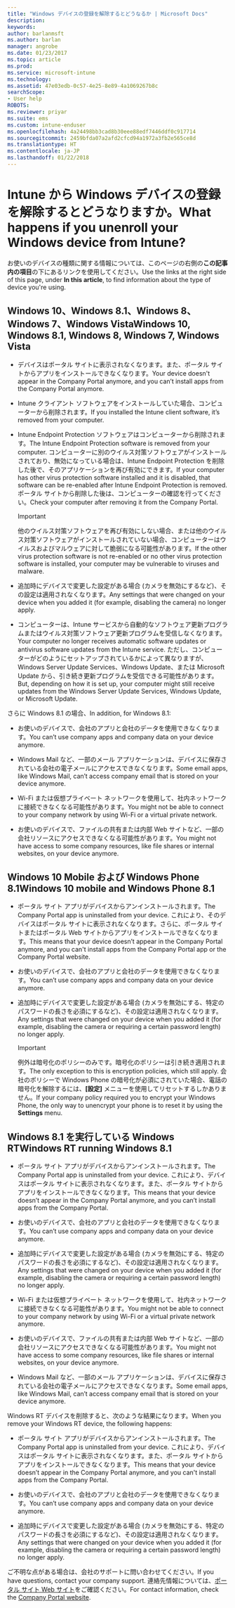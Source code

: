 ```yaml
---
title: "Windows デバイスの登録を解除するとどうなるか | Microsoft Docs"
description: 
keywords: 
author: barlanmsft
ms.author: barlan
manager: angrobe
ms.date: 01/23/2017
ms.topic: article
ms.prod: 
ms.service: microsoft-intune
ms.technology: 
ms.assetid: 47e03edb-0c57-4e25-8e89-4a1069267b8c
searchScope:
- User help
ROBOTS: 
ms.reviewer: priyar
ms.suite: ems
ms.custom: intune-enduser
ms.openlocfilehash: 4a24498bb3cad8b30eee88edf7446ddf0c917714
ms.sourcegitcommit: 2459bfda07a2afd2cfcd94a1972a3fb2e565ce8d
ms.translationtype: HT
ms.contentlocale: ja-JP
ms.lasthandoff: 01/22/2018
---
```

# <a name="what-happens-if-you-unenroll-your-windows-device-from-intune"></a><span data-ttu-id="16bd4-103">Intune から Windows デバイスの登録を解除するとどうなりますか。</span><span class="sxs-lookup"><span data-stu-id="16bd4-103">What happens if you unenroll your Windows device from Intune?</span></span>

<span data-ttu-id="16bd4-104">お使いのデバイスの種類に関する情報については、このページの右側の**この記事内の項目**の下にあるリンクを使用してください。</span><span class="sxs-lookup"><span data-stu-id="16bd4-104">Use the links at the right side of this page, under **In this article**, to find information about the type of device you're using.</span></span>


## <a name="windows-10-windows-81-windows-8-windows-7-windows-vista"></a><span data-ttu-id="16bd4-105">Windows 10、Windows 8.1、Windows 8、Windows 7、Windows Vista</span><span class="sxs-lookup"><span data-stu-id="16bd4-105">Windows 10, Windows 8.1, Windows 8, Windows 7, Windows Vista</span></span>

-   <span data-ttu-id="16bd4-106">デバイスはポータル サイトに表示されなくなります。また、ポータル サイトからアプリをインストールできなくなります。</span><span class="sxs-lookup"><span data-stu-id="16bd4-106">Your device doesn't appear in the Company Portal anymore, and you can’t install apps from the Company Portal anymore.</span></span>

-   <span data-ttu-id="16bd4-107">Intune クライアント ソフトウェアをインストールしていた場合、コンピューターから削除されます。</span><span class="sxs-lookup"><span data-stu-id="16bd4-107">If you installed the Intune client software, it’s removed from your computer.</span></span>

-   <span data-ttu-id="16bd4-108">Intune Endpoint Protection ソフトウェアはコンピューターから削除されます。</span><span class="sxs-lookup"><span data-stu-id="16bd4-108">The Intune Endpoint Protection software is removed from your computer.</span></span> <span data-ttu-id="16bd4-109">コンピューターに別のウイルス対策ソフトウェアがインストールされており、無効になっている場合は、Intune Endpoint Protection を削除した後で、そのアプリケーションを再び有効にできます。</span><span class="sxs-lookup"><span data-stu-id="16bd4-109">If your computer has other virus protection software installed and it is disabled, that software can be re-enabled after Intune Endpoint Protection is removed.</span></span> <span data-ttu-id="16bd4-110">ポータル サイトから削除した後は、コンピューターの確認を行ってください。</span><span class="sxs-lookup"><span data-stu-id="16bd4-110">Check your computer after removing it from the Company Portal.</span></span>

    > [!IMPORTANT]
    > <span data-ttu-id="16bd4-111">他のウイルス対策ソフトウェアを再び有効にしない場合、または他のウイルス対策ソフトウェアがインストールされていない場合、コンピューターはウイルスおよびマルウェアに対して脆弱になる可能性があります。</span><span class="sxs-lookup"><span data-stu-id="16bd4-111">If the other virus protection software is not re-enabled or no other virus protection software is installed, your computer may be vulnerable to viruses and malware.</span></span>

-   <span data-ttu-id="16bd4-112">追加時にデバイスで変更した設定がある場合 (カメラを無効にするなど)、その設定は適用されなくなります。</span><span class="sxs-lookup"><span data-stu-id="16bd4-112">Any settings that were changed on your device when you added it (for example, disabling the camera) no longer apply.</span></span>

-   <span data-ttu-id="16bd4-113">コンピューターは、Intune サービスから自動的なソフトウェア更新プログラムまたはウイルス対策ソフトウェア更新プログラムを受信しなくなります。</span><span class="sxs-lookup"><span data-stu-id="16bd4-113">Your computer no longer receives automatic software updates or antivirus software updates from the Intune service.</span></span> <span data-ttu-id="16bd4-114">ただし、コンピューターがどのようにセットアップされているかによって異なりますが、Windows Server Update Services、Windows Update、または Microsoft Update から、引き続き更新プログラムを受信できる可能性があります。</span><span class="sxs-lookup"><span data-stu-id="16bd4-114">But, depending on how it is set up, your computer might still receive updates from the Windows Server Update Services, Windows Update, or Microsoft Update.</span></span>

<span data-ttu-id="16bd4-115">さらに Windows 8.1 の場合、</span><span class="sxs-lookup"><span data-stu-id="16bd4-115">In addition, for Windows 8.1:</span></span>

-   <span data-ttu-id="16bd4-116">お使いのデバイスで、会社のアプリと会社のデータを使用できなくなります。</span><span class="sxs-lookup"><span data-stu-id="16bd4-116">You can’t use company apps and company data on your device anymore.</span></span>

-   <span data-ttu-id="16bd4-117">Windows Mail など、一部のメール アプリケーションは、デバイスに保存されている会社の電子メールにアクセスできなくなります。</span><span class="sxs-lookup"><span data-stu-id="16bd4-117">Some email apps, like Windows Mail, can’t access company email that is stored on your device anymore.</span></span>

-   <span data-ttu-id="16bd4-118">Wi-Fi または仮想プライベート ネットワークを使用して、社内ネットワークに接続できなくなる可能性があります。</span><span class="sxs-lookup"><span data-stu-id="16bd4-118">You might not be able to connect to your company network by using Wi-Fi or a virtual private network.</span></span>

-   <span data-ttu-id="16bd4-119">お使いのデバイスで、ファイルの共有または内部 Web サイトなど、一部の会社リソースにアクセスできなくなる可能性があります。</span><span class="sxs-lookup"><span data-stu-id="16bd4-119">You might not have access to some company resources, like file shares or internal websites, on your device anymore.</span></span>

## <a name="windows-10-mobile-and-windows-phone-81"></a><span data-ttu-id="16bd4-120">Windows 10 Mobile および Windows Phone 8.1</span><span class="sxs-lookup"><span data-stu-id="16bd4-120">Windows 10 mobile and Windows Phone 8.1</span></span>

-   <span data-ttu-id="16bd4-121">ポータル サイト アプリがデバイスからアンインストールされます。</span><span class="sxs-lookup"><span data-stu-id="16bd4-121">The Company Portal app is uninstalled from your device.</span></span> <span data-ttu-id="16bd4-122">これにより、そのデバイスはポータル サイトに表示されなくなります。さらに、ポータル サイトまたはポータル Web サイトからアプリをインストールできなくなります。</span><span class="sxs-lookup"><span data-stu-id="16bd4-122">This means that your device doesn’t appear in the Company Portal anymore, and you can't install apps from the Company Portal app or the Company Portal website.</span></span>

-   <span data-ttu-id="16bd4-123">お使いのデバイスで、会社のアプリと会社のデータを使用できなくなります。</span><span class="sxs-lookup"><span data-stu-id="16bd4-123">You can’t use company apps and company data on your device anymore.</span></span>

-   <span data-ttu-id="16bd4-124">追加時にデバイスで変更した設定がある場合 (カメラを無効にする、特定のパスワードの長さを必須にするなど)、その設定は適用されなくなります。</span><span class="sxs-lookup"><span data-stu-id="16bd4-124">Any settings that were changed on your device when you added it (for example, disabling the camera or requiring a certain password length) no longer apply.</span></span>

    > [!IMPORTANT]
    > <span data-ttu-id="16bd4-125">例外は暗号化のポリシーのみです。暗号化のポリシーは引き続き適用されます。</span><span class="sxs-lookup"><span data-stu-id="16bd4-125">The only exception to this is encryption policies, which still apply.</span></span> <span data-ttu-id="16bd4-126">会社のポリシーで Windows Phone の暗号化が必須にされていた場合、電話の暗号化を解除するには、**[設定]** メニューを使用してリセットするしかありません。</span><span class="sxs-lookup"><span data-stu-id="16bd4-126">If your company policy required you to encrypt your Windows Phone, the only way to unencrypt your phone is to reset it by using the **Settings** menu.</span></span>

## <a name="windows-rt-running-windows-81"></a><span data-ttu-id="16bd4-127">Windows 8.1 を実行している Windows RT</span><span class="sxs-lookup"><span data-stu-id="16bd4-127">Windows RT running Windows 8.1</span></span>

-   <span data-ttu-id="16bd4-128">ポータル サイト アプリがデバイスからアンインストールされます。</span><span class="sxs-lookup"><span data-stu-id="16bd4-128">The Company Portal app is uninstalled from your device.</span></span> <span data-ttu-id="16bd4-129">これにより、デバイスはポータル サイトに表示されなくなります。また、ポータル サイトからアプリをインストールできなくなります。</span><span class="sxs-lookup"><span data-stu-id="16bd4-129">This means that your device doesn’t appear in the Company Portal anymore, and you can’t install apps from the Company Portal.</span></span>

-   <span data-ttu-id="16bd4-130">お使いのデバイスで、会社のアプリと会社のデータを使用できなくなります。</span><span class="sxs-lookup"><span data-stu-id="16bd4-130">You can’t use company apps and company data on your device anymore.</span></span>

-   <span data-ttu-id="16bd4-131">追加時にデバイスで変更した設定がある場合 (カメラを無効にする、特定のパスワードの長さを必須にするなど)、その設定は適用されなくなります。</span><span class="sxs-lookup"><span data-stu-id="16bd4-131">Any settings that were changed on your device when you added it (for example, disabling the camera or requiring a certain password length) no longer apply.</span></span>

-   <span data-ttu-id="16bd4-132">Wi-Fi または仮想プライベート ネットワークを使用して、社内ネットワークに接続できなくなる可能性があります。</span><span class="sxs-lookup"><span data-stu-id="16bd4-132">You might not be able to connect to your company network by using Wi-Fi or a virtual private network anymore.</span></span>

-   <span data-ttu-id="16bd4-133">お使いのデバイスで、ファイルの共有または内部 Web サイトなど、一部の会社リソースにアクセスできなくなる可能性があります。</span><span class="sxs-lookup"><span data-stu-id="16bd4-133">You might not have access to some company resources, like file shares or internal websites, on your device anymore.</span></span>

-   <span data-ttu-id="16bd4-134">Windows Mail など、一部のメール アプリケーションは、デバイスに保存されている会社の電子メールにアクセスできなくなります。</span><span class="sxs-lookup"><span data-stu-id="16bd4-134">Some email apps, like Windows Mail, can’t access company email that is stored on your device anymore.</span></span>

<span data-ttu-id="16bd4-135">Windows RT デバイスを削除すると、次のような結果になります。</span><span class="sxs-lookup"><span data-stu-id="16bd4-135">When you remove your Windows RT device, the following happens:</span></span>

-   <span data-ttu-id="16bd4-136">ポータル サイト アプリがデバイスからアンインストールされます。</span><span class="sxs-lookup"><span data-stu-id="16bd4-136">The Company Portal app is uninstalled from your device.</span></span> <span data-ttu-id="16bd4-137">これにより、デバイスはポータル サイトに表示されなくなります。また、ポータル サイトからアプリをインストールできなくなります。</span><span class="sxs-lookup"><span data-stu-id="16bd4-137">This means that your device doesn’t appear in the Company Portal anymore, and you can't install apps from the Company Portal.</span></span>

-   <span data-ttu-id="16bd4-138">お使いのデバイスで、会社のアプリと会社のデータを使用できなくなります。</span><span class="sxs-lookup"><span data-stu-id="16bd4-138">You can’t use company apps and company data on your device anymore.</span></span>

-   <span data-ttu-id="16bd4-139">追加時にデバイスで変更した設定がある場合 (カメラを無効にする、特定のパスワードの長さを必須にするなど)、その設定は適用されなくなります。</span><span class="sxs-lookup"><span data-stu-id="16bd4-139">Any settings that were changed on your device when you added it (for example, disabling the camera or requiring a certain password length) no longer apply.</span></span>

<span data-ttu-id="16bd4-140">ご不明な点がある場合は、会社のサポートに問い合わせてください。</span><span class="sxs-lookup"><span data-stu-id="16bd4-140">If you have questions, contact your company support.</span></span> <span data-ttu-id="16bd4-141">連絡先情報については、[ポータル サイト Web サイト](https://portal.manage.microsoft.com#HelpDeskDialog)をご確認ください。</span><span class="sxs-lookup"><span data-stu-id="16bd4-141">For contact information, check the [Company Portal website](https://portal.manage.microsoft.com#HelpDeskDialog).</span></span>

